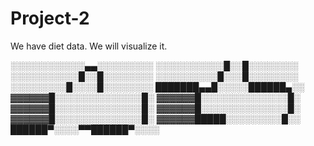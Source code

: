 # Project-2

We have diet data.
We will visualize it.


░░░░░░░░░░░░▄▄░░░░░░░░░
░░░░░░░░░░░█░░█░░░░░░░░
░░░░░░░░░░░█░░█░░░░░░░░
░░░░░░░░░░█░░░█░░░░░░░░
░░░░░░░░░█░░░░█░░░░░░░░
███████▄▄█░░░░░██████▄░░
▓▓▓▓▓▓█░░░░░░░░░░░░░░█░
▓▓▓▓▓▓█░░░░░░░░░░░░░░█░
▓▓▓▓▓▓█░░░░░░░░░░░░░░█░
▓▓▓▓▓▓█░░░░░░░░░░░░░░█░
▓▓▓▓▓▓█░░░░░░░░░░░░░░█░
▓▓▓▓▓▓█████░░░░░░░░░█░░
██████▀░░░░▀▀██████▀░░░░
